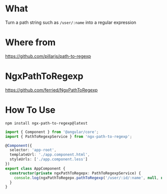 # What

Turn a path string such as `/user/:name` into a regular expression

# Where from

https://github.com/pillarjs/path-to-regexp


# NgxPathToRegexp

https://github.com/ferried/NgxPathToRegexp

# How To Use

```npm
npm install ngx-path-to-regexp@latest
```

```ts
import { Component } from '@angular/core';
import { PathToRegexpService } from 'ngx-path-to-regexp';

@Component({
  selector: 'app-root',
  templateUrl: './app.component.html',
  styleUrls: ['./app.component.less']
})
export class AppComponent {
  constructor(private ngxPathToRegepx: PathToRegexpService) {
    console.log(ngxPathToRegepx.pathToRegexp('/user/:id/:name', null, null));
  }
}
```